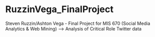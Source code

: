 # RuzzinVega_FinalProject
Steven Ruzzin/Ashton Vega - Final Project for MIS 670 (Social Media Analytics &amp; Web Mining) --> Analysis of Critical Role Twitter data
